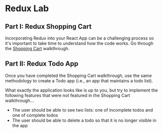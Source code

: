 
# Redux Lab

## Part I: Redux Shopping Cart

Incorporating Redux into your React App can be a challenging process so it's important to take time to understand how the code works. Go through the [Shopping Cart](https://github.com/ga-wdi-exercises/react-redux-shopping-cart) walkthrough.

## Part II: Redux Todo App

Once you have completed the Shopping Cart walkthrough, use the same methodology to create a Todo app (i.e., an app that maintains a todo list).

What exactly the application looks like is up to you, but try to implement the following features that were not featured in the Shopping Cart walkthrough...

- The user should be able to see two lists: one of incomplete todos and one of complete todos
- The user should be able to delete a todo so that it is no longer visible in the app
